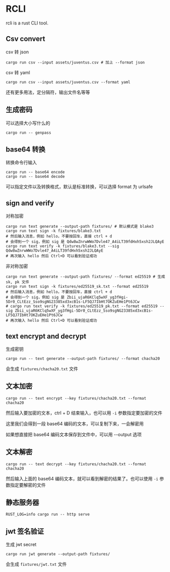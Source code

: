 # RCLI

rcli is a rust CLI tool.

## Csv convert

csv 转 json
```
cargo run csv --input assets/juventus.csv # 加上 --format json
```

csv 转 yaml
```
cargo run csv --input assets/juventus.csv --format yaml
```

还有更多用法，定分隔符，输出文件名等等

## 生成密码

可以选择大小写什么的
```
cargo run -- genpass
```

## base64 转换
转换命令行输入
```
cargo run -- base64 encode
cargo run -- base64 decode
```

可以指定文件以及转换格式，默认是标准转换，可以选择 format 为 urlsafe

## sign and verify

对称加密
```
cargo run text generate --output-path fixtures/ # 默认模式是 blake3
cargo run text sign -k fixtures/blake3.txt
# 然后输入消息，例如 hello，不要按回车，直接 ctrl + d
# 会得到一个 sig，例如 sig 是 Qdw8wZnrwWWo7Dvle47_A4iLT39fdHxh5xsh2JLQAyE
cargo run text verify -k fixtures/blake3.txt --sig Qdw8wZnrwWWo7Dvle47_A4iLT39fdHxh5xsh2JLQAyE
# 再次输入 hello 然后 Ctrl+D 可以看到验证成功
```

非对称加密
```
cargo run text generate --output-path fixtures/ --format ed25519 # 生成 sk, pk 文件
cargo run text sign -k fixtures/ed25519_sk.txt --format ed25519
# 然后输入消息，例如 hello，不要按回车，直接 ctrl + d
# 会得到一个 sig，例如 sig 是 Zbii_ujaR6KClq5wXF_yg3fHgi-5Dr0_CLtEzz_Sso9sgNG23385xd3xcB1s-LF5QJ7IbHt7OKZuEHe1Pt6JCw
# cargo run text verify -k fixtures/ed25519_pk.txt --format ed25519 --sig Zbii_ujaR6KClq5wXF_yg3fHgi-5Dr0_CLtEzz_Sso9sgNG23385xd3xcB1s-LF5QJ7IbHt7OKZuEHe1Pt6JCw
# 再次输入 hello 然后 Ctrl+D 可以看到验证成功
```

## text encrypt and decrypt
生成密钥
```
cargo run -- text generate --output-path fixtures/ --format chacha20
```

会生成 `fixtures/chacha20.txt` 文件

## 文本加密
```
cargo run -- text encrypt --key fixtures/chacha20.txt --format chacha20
```
然后输入要加密的文本，ctrl + D 结束输入，也可以用 `-i` 参数指定要加密的文件

这里我们会得到一段 base64 编码的文本，可以复制下来，一会解密用

如果想直接把 base64 编码文本保存到文件中，可以用 --output 选项

## 文本解密
```
cargo run -- text decrypt --key fixtures/chacha20.txt --format chacha20
```

然后输入上面的 base64 编码文本，就可以看到解密的结果了。也可以使用 `-i` 参数指定要解密的文件

## 静态服务器
```
RUST_LOG=info cargo run -- http serve
```

## jwt 签名验证
生成 jwt secret
```
cargo run jwt generate --output-path fixtures/
```
会生成 `fixtures/jwt.txt` 文件
